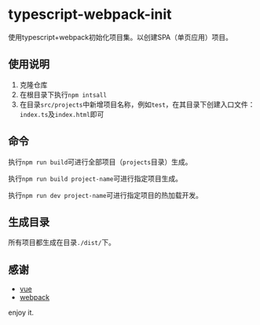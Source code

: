 # typescript-webpack-init

使用typescript+webpack初始化项目集。以创建SPA（单页应用）项目。

## 使用说明

1. 克隆仓库
2. 在根目录下执行`npm intsall`
3. 在目录`src/projects`中新增项目名称，例如`test`，在其目录下创建入口文件：`index.ts`及`index.html`即可

## 命令

执行`npm run build`可进行全部项目（`projects`目录）生成。

执行`npm run build project-name`可进行指定项目生成。

执行`npm run dev project-name`可进行指定项目的热加载开发。

## 生成目录

所有项目都生成在目录`./dist/`下。

## 感谢

- [vue](https://github.com/vuejs/vue)
- [webpack](https://github.com/webpack/webpack)

enjoy it.
